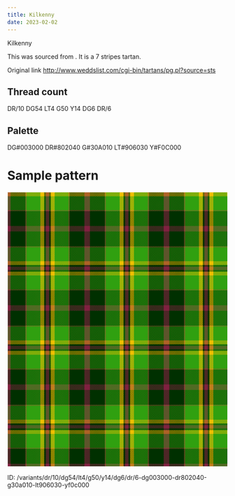 ```yaml
---
title: Kilkenny
date: 2023-02-02
---
```

Kilkenny

This was sourced from <no value>.  It is a 7 stripes tartan.

Original link http://www.weddslist.com/cgi-bin/tartans/pg.pl?source=sts

## Thread count
DR/10 DG54 LT4 G50 Y14 DG6 DR/6

## Palette
DG#003000 DR#802040 G#30A010 LT#906030 Y#F0C000

# Sample pattern

![Tartan detail](tartan.png "DR/10 DG54 LT4 G50 Y14 DG6 DR/6 tartan")

ID: /variants/dr/10/dg54/lt4/g50/y14/dg6/dr/6-dg003000-dr802040-g30a010-lt906030-yf0c000